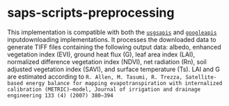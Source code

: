 # saps-scripts-preprocessing

This implementation is compatible with both the [`usgsapis`](https://github.com/ufcg-lsd/saps-scripts-inputdownload/tree/googleapis) and [`googleapis`](https://github.com/ufcg-lsd/saps-scripts-inputdownload/tree/googleapis) inputdownloading implementations. It processes the downloaded data to generate TIFF files containing the following output data: albedo, enhanced vegetation index (EVI), ground heat flux (G), leaf area index (LAI), normalized difference vegetation index (NDVI), net radiation (Rn), soil adjusted vegetation index (SAVI), and surface temperature (Ts). LAI and G are estimated according to `R. Allen, M. Tasumi, R. Trezza, Satellite-based energy balance for mapping evapotranspiration with internalized calibration (METRIC)–model, Journal of irrigation and drainage engineering 133 (4) (2007) 380–394`
